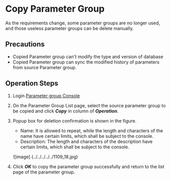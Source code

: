 # Copy Parameter Group 
As the requirements change, some parameter groups are no longer used, and those useless parameter groups can be delete manually.

## Precautions
* Copied Parameter group can't modify the type and version of database
* Copied Parameter group can sync the modified history of parameters from source Parameter group.

## Operation Steps
1. Login [Parameter group Console](https://rds-console.jdcloud.com/paramgroup/list)
2. On the Parameter Group List page, select the source parameter group to be copied and click ***Copy*** in column of ***Operation***.
3. Popup box for deletion confirmation is shown in the figure.
    * Name: It is allowed to repeat, while the length and characters of the name have certain limits, which shall be subject to the console. 
    * Description: The length and characters of the description have certain limits, which shall be subject to the console. 

    ![image] (../../../../../1109_18.jpg)

4. Click ***OK*** to copy the parameter group successfully and return to the list page of the parameter group.
